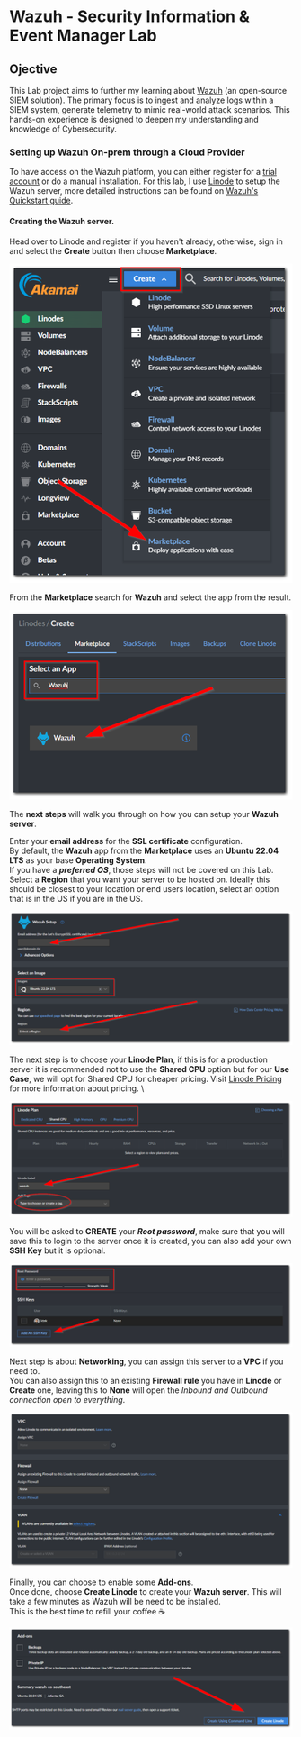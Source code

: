 # Wazuh - Security Information & Event Manager Lab
## Ojective
This Lab project aims to further my learning about [Wazuh](https://wazuh.com/about-us/) (an open-source SIEM solution). The primary focus is to ingest and analyze logs within a SIEM system, generate telemetry to mimic real-world attack scenarios. 
This hands-on experience is designed to deepen my understanding and knowledge of Cybersecurity.

### Setting up Wazuh On-prem through a Cloud Provider
To have access on the Wazuh platform, you can either register for a [trial account](https://console.cloud.wazuh.com/sign-up) or do a manual installation.
For this lab, I use [Linode](https://www.linode.com/company/about/) to setup the Wazuh server, more detailed instructions can be found on [Wazuh's Quickstart guide](https://documentation.wazuh.com/current/quickstart.html).

#### Creating the Wazuh server.
Head over to Linode and register if you haven't already, otherwise, sign in and select the **Create** button then choose **Marketplace**. 

![Step_01](images/Create-Linode-01.png)

From the **Marketplace** search for **Wazuh** and select the app from the result. 

![Step_02](images/Create-Linode-02.png)

The **next steps** will walk you through on how you can setup your **Wazuh server**.

Enter your **email address** for the **SSL certificate** configuration.\
By default, the **Wazuh** app from the **Marketplace** uses an **Ubuntu 22.04 LTS** as your base **Operating System**. \
If you have a ***preferred OS***, those steps will not be covered on this Lab. \
Select a **Region** that you want your server to be hosted on. Ideally this should be closest to your location or end users location, select an option that is in the US if you are in the US. 

![Step_03](images/Create-Wazuh-01.png)

The next step is to choose your **Linode Plan**, if this is for a production server it is recommended not to use the **Shared CPU** option but for our **Use Case**, we will opt for Shared CPU for cheaper pricing. 
Visit [Linode Pricing ](https://www.linode.com/pricing/) for more information about pricing. \

![Step_04](images/Create-Wazuh-02.png)

You will be asked to **CREATE** your ***Root password***, make sure that you will save this to login to the server once it is created, you can also add your own **SSH Key** but it is optional. 

![Step_05](images/Create-Wazuh-03.png)

Next step is about **Networking**, you can assign this server to a **VPC** if you need to. \
You can also assign this to an existing **Firewall rule** you have in **Linode** or **Create** one, leaving this to **None** will open the *Inbound and Outbound connection open to everything*.

![Step_06](images/Create-Wazuh-04.png)

Finally, you can choose to enable some **Add-ons**. \
Once done, choose **Create Linode** to create your **Wazuh server**. This will take a few minutes as Wazuh will be need to be installed. \
This is the best time to refill your coffee ☕

![Step_07](images/Create-Wazuh-05.png)